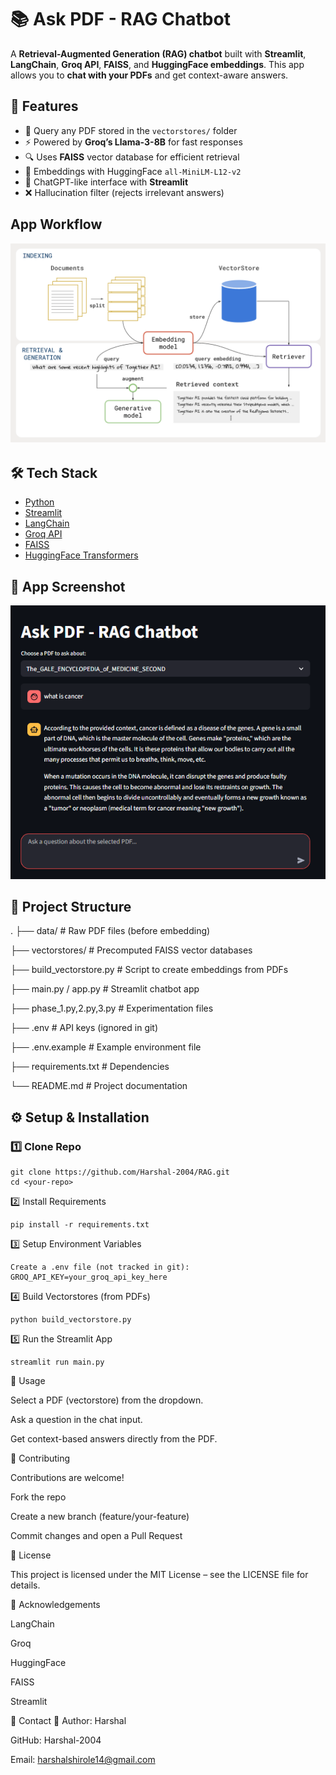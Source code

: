 # 📚 Ask PDF - RAG Chatbot
A **Retrieval-Augmented Generation (RAG) chatbot** built with **Streamlit**, **LangChain**, **Groq API**, **FAISS**, and **HuggingFace embeddings**. This app allows you to **chat with your PDFs** and get context-aware answers.

## 🚀 Features
- 📄 Query any PDF stored in the `vectorstores/` folder  
- ⚡ Powered by **Groq’s Llama-3-8B** for fast responses  
- 🔍 Uses **FAISS** vector database for efficient retrieval  
- 🧠 Embeddings with HuggingFace `all-MiniLM-L12-v2`  
- 🎨 ChatGPT-like interface with **Streamlit**  
- ❌ Hallucination filter (rejects irrelevant answers)

##  App Workflow 

![App UI](assets/RAG_WORKING.webp)


## 🛠️ Tech Stack
- [Python](https://www.python.org/)  
- [Streamlit](https://streamlit.io/)  
- [LangChain](https://www.langchain.com/)  
- [Groq API](https://groq.com/)  
- [FAISS](https://faiss.ai/)  
- [HuggingFace Transformers](https://huggingface.co/)  

## 📸 App Screenshot

![App_UI](assets/Screenshot.png)

## 📂 Project Structure

.
├── data/ # Raw PDF files (before embedding)

├── vectorstores/ # Precomputed FAISS vector databases

├── build_vectorstore.py # Script to create embeddings from PDFs

├── main.py / app.py # Streamlit chatbot app

├── phase_1.py,2.py,3.py # Experimentation files

├── .env # API keys (ignored in git)

├── .env.example # Example environment file

├── requirements.txt # Dependencies

└── README.md # Project documentation



## ⚙️ Setup & Installation
### 1️⃣ Clone Repo
```
git clone https://github.com/Harshal-2004/RAG.git
cd <your-repo>
```
2️⃣ Install Requirements
```
pip install -r requirements.txt
```
3️⃣ Setup Environment Variables
```
Create a .env file (not tracked in git):
GROQ_API_KEY=your_groq_api_key_here
```
4️⃣ Build Vectorstores (from PDFs)
```
python build_vectorstore.py
```
5️⃣ Run the Streamlit App
```
streamlit run main.py
```

🎯 Usage

Select a PDF (vectorstore) from the dropdown.

Ask a question in the chat input.

Get context-based answers directly from the PDF.



🤝 Contributing

Contributions are welcome!

Fork the repo

Create a new branch (feature/your-feature)

Commit changes and open a Pull Request



📜 License

This project is licensed under the MIT License – see the LICENSE file for details.

🙌 Acknowledgements

LangChain

Groq

HuggingFace

FAISS

Streamlit



📧 Contact
👤 Author: Harshal

GitHub: Harshal-2004

Email: harshalshirole14@gmail.com 


